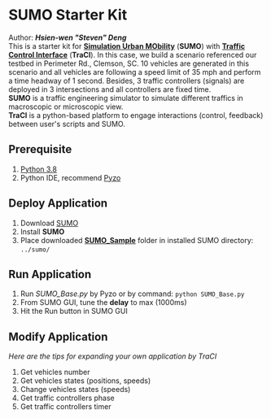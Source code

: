 # SUMO Starter Kit
Author: ***Hsien-wen "Steven" Deng***\
This is a starter kit for **[Simulation Urban MObility](https://sumo.dlr.de/docs/index.html)** (**SUMO**) with **[Traffic Control Interface](https://sumo.dlr.de/docs/TraCI.html)** (**TraCI**). In this case, we build a scenario referenced our testbed in Perimeter Rd., Clemson, SC. 10 vehicles are generated in this scenario and all vehicles are following a speed limit of 35 mph and perform a time headway of 1 second. Besides, 3 traffic controllers (signals) are deployed in 3 intersections and all controllers are fixed time.\
**SUMO** is a traffic engineering simulator to simulate different traffics in macroscopic or microscopic view. \
**TraCI** is a python-based platform to engage interactions (control, feedback) between user's scripts and SUMO.

## Prerequisite
1. [Python 3.8](https://www.python.org/downloads/)
2. Python IDE, recommend [Pyzo](https://pyzo.org/start.html)

## Deploy Application
1. Download [SUMO](https://www.eclipse.org/sumo/)
1. Install **SUMO**
2. Place downloaded **[SUMO_Sample](https://github.com/stevenxdeng/SUMO_Starter_Kit)** folder in installed SUMO directory: `../sumo/`

## Run Application
1. Run *SUMO_Base.py* by Pyzo or by command: `python SUMO_Base.py`
2. From SUMO GUI, tune the **delay** to max (1000ms) 
3. Hit the Run button in SUMO GUI

## Modify Application
*Here are the tips for expanding your own application by TraCI*
1. Get vehicles number
2. Get vehicles states (positions, speeds)
3. Change vehicles states (speeds)
4. Get traffic controllers phase
5. Get traffic controllers timer
